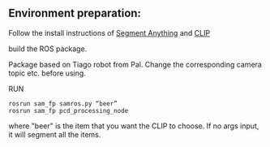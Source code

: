 ## Environment preparation:
Follow the install instructions of [Segment Anything](https://github.com/facebookresearch/segment-anything) and [CLIP](https://github.com/openai/CLIP)

build the ROS package.

Package based on Tiago robot from Pal. Change the corresponding camera topic etc. before using.

RUN
```
rosrun sam_fp samros.py “beer”
rosrun sam_fp pcd_processing_node
```
where "beer" is the item that you want the CLIP to choose. If no args input, it will segment all the items.
